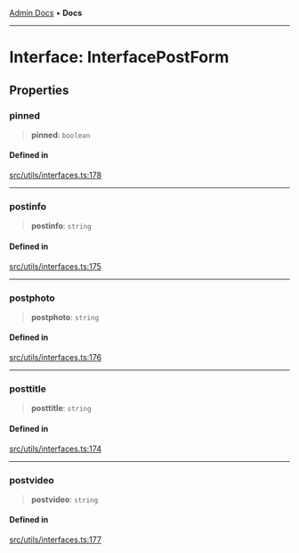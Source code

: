 [Admin Docs](/) • **Docs**

***

# Interface: InterfacePostForm

## Properties

### pinned

> **pinned**: `boolean`

#### Defined in

[src/utils/interfaces.ts:178](https://github.com/PalisadoesFoundation/talawa-admin/blob/main/src/utils/interfaces.ts#L178)

***

### postinfo

> **postinfo**: `string`

#### Defined in

[src/utils/interfaces.ts:175](https://github.com/PalisadoesFoundation/talawa-admin/blob/main/src/utils/interfaces.ts#L175)

***

### postphoto

> **postphoto**: `string`

#### Defined in

[src/utils/interfaces.ts:176](https://github.com/PalisadoesFoundation/talawa-admin/blob/main/src/utils/interfaces.ts#L176)

***

### posttitle

> **posttitle**: `string`

#### Defined in

[src/utils/interfaces.ts:174](https://github.com/PalisadoesFoundation/talawa-admin/blob/main/src/utils/interfaces.ts#L174)

***

### postvideo

> **postvideo**: `string`

#### Defined in

[src/utils/interfaces.ts:177](https://github.com/PalisadoesFoundation/talawa-admin/blob/main/src/utils/interfaces.ts#L177)
